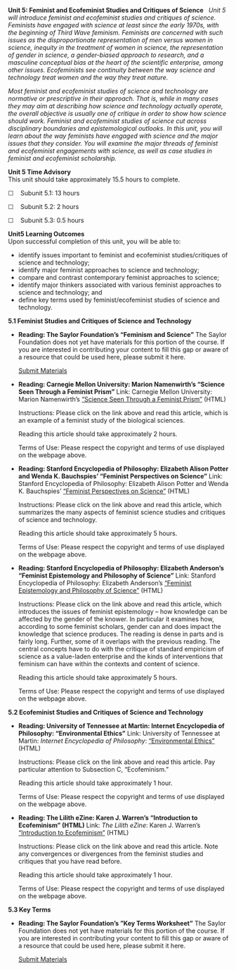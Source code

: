 **Unit 5: Feminist and Ecofeminist Studies and Critiques of Science**
<span id="5"></span> 
*Unit 5 will introduce feminist and ecofeminist studies and critiques of
science. Feminists have engaged with science at least since the early
1970s, with the beginning of Third Wave feminism. Feminists are
concerned with such issues as the disproportionate representation of men
versus women in science, inequity in the treatment of women in science,
the representation of gender in science, a gender-biased approach to
research, and a masculine conceptual bias at the heart of the scientific
enterprise, among other issues. Ecofeminists see continuity between the
way science and technology treat women and the way they treat nature.*  
  
 *Most feminist and ecofeminist studies of science and technology are
normative or prescriptive in their approach. That is, while in many
cases they may aim at describing how science and technology actually
operate, the overall objective is usually one of critique in order to
show how science should work. Feminist and ecofeminist studies of
science cut across disciplinary boundaries and epistemological outlooks.
In this unit, you will learn about the way feminists have engaged with
science and the major issues that they consider. You will examine the
major threads of feminist and ecofeminist engagements with science, as
well as case studies in feminist and ecofeminist scholarship.*

**Unit 5 Time Advisory**  
This unit should take approximately 15.5 hours to complete.  
  
 ☐    Subunit 5.1: 13 hours  
  
 ☐    Subunit 5.2: 2 hours  
  
 ☐    Subunit 5.3: 0.5 hours

**Unit5 Learning Outcomes**  
Upon successful completion of this unit, you will be able to:
-   identify issues important to feminist and ecofeminist
    studies/critiques of science and technology;
-   identify major feminist approaches to science and technology;
-   compare and contrast contemporary feminist approaches to science;
-   identify major thinkers associated with various feminist approaches
    to science and technology; and
-   define key terms used by feminist/ecofeminist studies of science and
    technology.

**5.1 Feminist Studies and Critiques of Science and Technology** <span
id="5.1"></span> 
-   **Reading: The Saylor Foundation’s “Feminism and Science”**
    The Saylor Foundation does not yet have materials for this portion
    of the course. If you are interested in contributing your content to
    fill this gap or aware of a resource that could be used here, please
    submit it here.

    [Submit Materials](/contribute/)

-   **Reading: Carnegie Mellon University: Marion Namenwirth’s “Science
    Seen Through a Feminist Prism”**
    Link: Carnegie Mellon University: Marion Namenwirth’s [“Science Seen
    Through a Feminist
    Prism”](http://www.cs.cmu.edu/~mdr2/classes/76_101_D_Fall_04/readings/Namenwirth.htm)
    (HTML)  
      
     Instructions: Please click on the link above and read this article,
    which is an example of a feminist study of the biological
    sciences.  
      
     Reading this article should take approximately 2 hours.  
      
     Terms of Use: Please respect the copyright and terms of use
    displayed on the webpage above.

-   **Reading: Stanford Encyclopedia of Philosophy: Elizabeth Alison
    Potter and Wenda K. Bauchspies’ “Feminist Perspectives on Science”**
    Link: Stanford Encyclopedia of Philosophy: Elizabeth Alison Potter
    and Wenda K. Bauchspies’ [“Feminist Perspectives on
    Science”](http://plato.stanford.edu/entries/feminist-science/)
    (HTML)  
      
     Instructions: Please click on the link above and read this article,
    which summarizes the many aspects of feminist science studies and
    critiques of science and technology.  
      
     Reading this article should take approximately 5 hours.  
      
     Terms of Use: Please respect the copyright and terms of use
    displayed on the webpage above.

-   **Reading: Stanford Encyclopedia of Philosophy: Elizabeth Anderson’s
    “Feminist Epistemology and Philosophy of Science”**
    Link: Stanford Encyclopedia of Philosophy: Elizabeth Anderson’s
    [“Feminist Epistemology and Philosophy of
    Science”](http://plato.stanford.edu/entries/feminism-epistemology/)
    (HTML)  
      
     Instructions: Please click on the link above and read this article,
    which introduces the issues of feminist epistemology – how knowledge
    can be affected by the gender of the knower. In particular it
    examines how, according to some feminist scholars, gender can and
    does impact the knowledge that science produces. The reading is
    dense in parts and is fairly long. Further, some of it overlaps with
    the previous reading. The central concepts have to do with the
    critique of standard empiricism of science as a value-laden
    enterprise and the kinds of interventions that feminism can have
    within the contexts and content of science.  
      
     Reading this article should take approximately 5 hours.  
      
     Terms of Use: Please respect the copyright and terms of use
    displayed on the webpage above.

**5.2 Ecofeminist Studies and Critiques of Science and Technology**
<span id="5.2"></span> 
-   **Reading: University of Tennessee at Martin: Internet Encyclopedia
    of Philosophy: “Environmental Ethics”**
    Link: University of Tennessee at Martin: *Internet Encyclopedia of
    Philosophy*: [“Environmental
    Ethics”](http://www.iep.utm.edu/envi-eth/#SH2c) (HTML)  
      
     Instructions: Please click on the link above and read this article.
    Pay particular attention to Subsection C, “Ecofeminism.”  
      
     Reading this article should take approximately 1 hour.  
      
     Terms of Use: Please respect the copyright and terms of use
    displayed on the webpage above.

-   **Reading: The Lilith eZine: Karen J. Warren’s “Introduction to
    Ecofeminism” (HTML)**
    Link: *The Lilith eZine*: Karen J. Warren’s [“Introduction to
    Ecofeminism”](http://environmental.lilithezine.com/Introduction-to-Ecofeminism.html)
    (HTML)  
      
     Instructions: Please click on the link above and read this article.
    Note any convergences or divergences from the feminist studies and
    critiques that you have read before.  
      
     Reading this article should take approximately 1 hour.  
      
     Terms of Use: Please respect the copyright and terms of use
    displayed on the webpage above.

**5.3 Key Terms** <span id="5.3"></span> 
-   **Reading: The Saylor Foundation’s ”Key Terms Worksheet”**
    The Saylor Foundation does not yet have materials for this portion
    of the course. If you are interested in contributing your content to
    fill this gap or aware of a resource that could be used here, please
    submit it here.

    [Submit Materials](/contribute/)


